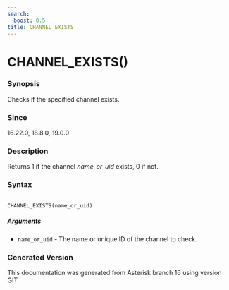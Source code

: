 ```yaml
---
search:
  boost: 0.5
title: CHANNEL_EXISTS
---
```


# CHANNEL_EXISTS()

### Synopsis

Checks if the specified channel exists.

### Since

16.22.0, 18.8.0, 19.0.0

### Description

Returns 1 if the channel _name\_or\_uid_ exists, 0 if not.<br>


### Syntax


```

CHANNEL_EXISTS(name_or_uid)
```
##### Arguments


* `name_or_uid` - The name or unique ID of the channel to check.<br>


### Generated Version

This documentation was generated from Asterisk branch 16 using version GIT 